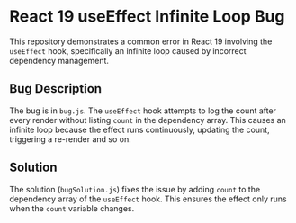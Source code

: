 # React 19 useEffect Infinite Loop Bug

This repository demonstrates a common error in React 19 involving the `useEffect` hook, specifically an infinite loop caused by incorrect dependency management.

## Bug Description
The bug is in `bug.js`. The `useEffect` hook attempts to log the count after every render without listing `count` in the dependency array. This causes an infinite loop because the effect runs continuously, updating the count, triggering a re-render and so on. 

## Solution
The solution (`bugSolution.js`) fixes the issue by adding `count` to the dependency array of the `useEffect` hook. This ensures the effect only runs when the `count` variable changes.